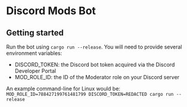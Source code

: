 # Discord Mods Bot

## Getting started

Run the bot using `cargo run --release`. You will need to provide several environment variables:
- DISCORD_TOKEN: the Discord bot token acquired via the Discord Developer Portal
- MOD_ROLE_ID: the ID of the Moderator role on your Discord server

An example command-line for Linux would be: `MOD_ROLE_ID=788427199761481799 DISCORD_TOKEN=REDACTED cargo run --release`
